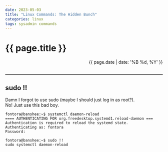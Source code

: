 ```yaml
---
date: 2023-05-03 
title: "Linux Commands: The Hidden Bunch"
categories: linux
tags: sysadmin commands
---
```


# {{ page.title }}

<div style="text-align: right;">{{ page.date | date: '%B %d, %Y' }}</div><br />

---

## sudo &excl;&excl;

Damn I forgot to use sudo (maybe I should just log in as root?).\
No! Just use this bad boy.

```shell
fontora@banshee:~$ systemctl daemon-reload
==== AUTHENTICATING FOR org.freedesktop.systemd1.reload-daemon ===
Authentication is required to reload the systemd state.
Authenticating as: fontora
Password:

fontora@banshee:~$ sudo !!
sudo systemctl daemon-reload
```
